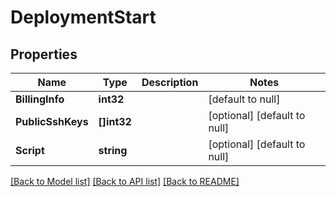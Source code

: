 # DeploymentStart

## Properties
Name | Type | Description | Notes
------------ | ------------- | ------------- | -------------
**BillingInfo** | **int32** |  | [default to null]
**PublicSshKeys** | **[]int32** |  | [optional] [default to null]
**Script** | **string** |  | [optional] [default to null]

[[Back to Model list]](../README.md#documentation-for-models) [[Back to API list]](../README.md#documentation-for-api-endpoints) [[Back to README]](../README.md)


